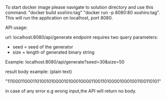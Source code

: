 To start docker image please navigate to solution directory and use this command: "docker build xoshiro:tag" "docker run -p 8080:80 xoshiro:tag".
This will run the application on localhost, port 8080.

API usage:

url: localhost:8080/api/generate
endpoint requires two query parameters:
- seed = seed of the generator
- size = length of generated binary string

Example: 
localhost:8080/api/generate?seed=30&size=50

result body example: (plain text)

"1110001100011010010100001010001000011001101000010001001100110101"

in case of any error e.g wrong input,the API will return no body.